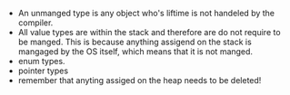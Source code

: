 * An unmanged type is any object who's liftime is not handeled by the compiler.
* All value types are within the stack and therefore are do not require to be manged.
  This is because anything assigend on the stack is mangaged by the OS itself, which means that it is not manged.
* enum types.
* pointer types
* remember that anyting assiged on the heap needs to be deleted!

